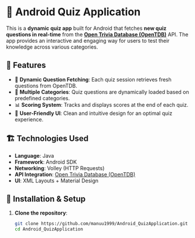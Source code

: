 # 📱 Android Quiz Application

This is a **dynamic quiz app** built for Android that fetches **new quiz questions in real-time** from the **[Open Trivia Database (OpenTDB)](https://opentdb.com/)** API. The app provides an interactive and engaging way for users to test their knowledge across various categories.

## 📌 Features
- 🎯 **Dynamic Question Fetching**: Each quiz session retrieves fresh questions from OpenTDB.
- 🔄 **Multiple Categories**: Quiz questions are dynamically loaded based on predefined categories.
- 📊 **Scoring System**: Tracks and displays scores at the end of each quiz.
- 🎨 **User-Friendly UI**: Clean and intuitive design for an optimal quiz experience.

## 🏗️ Technologies Used
- **Language**: Java  
- **Framework**: Android SDK  
- **Networking**: Volley (HTTP Requests)  
- **API Integration**: [Open Trivia Database (OpenTDB)](https://opentdb.com/)  
- **UI**: XML Layouts + Material Design  

## 🔧 Installation & Setup
1. **Clone the repository**:
   ```bash
   git clone https://github.com/manuu1999/Android_QuizApplication.git
   cd Android_QuizApplication

